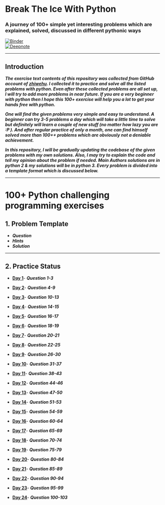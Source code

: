 # Break The Ice With Python

### A journey of 100+ simple yet interesting problems which are explained, solved, discussed in different pythonic ways

[![Binder](https://mybinder.org/badge_logo.svg)](https://mybinder.org/v2/gh/darkprinx/100-plus-Python-programming-exercises-extended/master?filepath=notebooks%2F)<br>
[![Deepnote](https://deepnote.com/buttons/try-in-a-jupyter-notebook.svg
)](https://deepnote.com/launch?url=https%3A%2F%2Fgithub.com%2Fdarkprinx%2F100-plus-Python-programming-exercises-extended%2Fblob%2Fmaster%2Fnotebooks%2FDay_01.ipynb)

---------------------
##	Introduction 

***The exercise text contents of this repository was collected from GitHub account of [zhiwehu](https://github.com/zhiwehu/Python-programming-exercises). I collected it to practice and solve all the listed problems with python. Even after these collected problems are all set up, I will try to add more problems in near future. If you are a very beginner with python then I hope this 100+ exercise will help you a lot to get your hands free with python.***

***One will find the given problems very simple and easy to understand. A beginner can try 3-5 problems a day which will take a little time to solve but definitely will learn a couple of new stuff (no matter how lazy you are :P ). And after regular practice of only a month, one can find himself solved more than 100++ problems which are obviously not a deniable achievement.***

***In this repository, I will be gradually updating the codebase of the given problems with my own solutions. Also, I may try to explain the code and tell my opinion about the problem if needed. Main Authors solutions are in python 2 & my solutions will be in python 3. Every problem is divided into a template format which is discussed below.***

----------------

# 100+ Python challenging programming exercises


## 1. Problem Template

* ***Question***
* ***Hints***
* ***Solution***

-----------------

## 2. Practice Status

* **[Day 1](https://github.com/zouyaia/python-zero-to-mastery/tree/main/100%20Break%20The%20Ice%20With%20Python/Status/Day%201.md "Day 1 Status")**- ***Question 1-3***

* **[Day 2](https://github.com/zouyaia/python-zero-to-mastery/tree/main/100%20Break%20The%20Ice%20With%20Python/Status/Day%202.md "Day 2 Status")**- ***Question 4-9***

* **[Day 3](https://github.com/zouyaia/python-zero-to-mastery/tree/main/100%20Break%20The%20Ice%20With%20Python/Status/Day%203.md "Day 3 Status")**- ***Question 10-13***


* **[Day 4](https://github.com/zouyaia/python-zero-to-mastery/tree/main/100%20Break%20The%20Ice%20With%20Python/Status/Day%204.md "Day 4 Status")**- ***Question 14-15***


* **[Day 5](https://github.com/zouyaia/python-zero-to-mastery/tree/main/100%20Break%20The%20Ice%20With%20Python/Status/Day%205.md "Day 5 Status")**- ***Question 16-17***


* **[Day 6](https://github.com/zouyaia/python-zero-to-mastery/tree/main/100%20Break%20The%20Ice%20With%20Python/Status/Day%206.md "Day 6 Status")**- ***Question 18-19***

* **[Day 7](https://github.com/zouyaia/python-zero-to-mastery/tree/main/100%20Break%20The%20Ice%20With%20Python/Status/Day%207.md "Day 7 Status")**- ***Question 20-21***


* **[Day 8](https://github.com/zouyaia/python-zero-to-mastery/tree/main/100%20Break%20The%20Ice%20With%20Python/Status/Day%208.md "Day 8 Status")**- ***Question 22-25***


* **[Day 9](https://github.com/zouyaia/python-zero-to-mastery/tree/main/100%20Break%20The%20Ice%20With%20Python/Status/Day%209.md "Day 9 Status")**- ***Question 26-30***


* **[Day 10](https://github.com/zouyaia/python-zero-to-mastery/tree/main/100%20Break%20The%20Ice%20With%20Python/Status/Day_10.md "Day 10 Status")**- ***Question 31-37***

* **[Day 11](https://github.com/zouyaia/python-zero-to-mastery/tree/main/100%20Break%20The%20Ice%20With%20Python/Status/Day_11.md "Day 11 Status")**- ***Question 38-43***

* **[Day 12](https://github.com/zouyaia/python-zero-to-mastery/tree/main/100%20Break%20The%20Ice%20With%20Python/Status/Day_12.md "Day 12 Status")**- ***Question 44-46***


* **[Day 13](https://github.com/zouyaia/python-zero-to-mastery/tree/main/100%20Break%20The%20Ice%20With%20Python/Status/Day_13.md "Day 13 Status")**- ***Question 47-50***


* **[Day 14](https://github.com/zouyaia/python-zero-to-mastery/tree/main/100%20Break%20The%20Ice%20With%20Python/Status/Day_14.md "Day 14 Status")**- ***Question 51-53***

* **[Day 15](https://github.com/zouyaia/python-zero-to-mastery/tree/main/100%20Break%20The%20Ice%20With%20Python/Status/Day_15.md "Day 15 Status")**- ***Question 54-59***

* **[Day 16](https://github.com/zouyaia/python-zero-to-mastery/tree/main/100%20Break%20The%20Ice%20With%20Python/Status/Day_16.md "Day 16 Status")**- ***Question 60-64***


* **[Day 17](https://github.com/zouyaia/python-zero-to-mastery/tree/main/100%20Break%20The%20Ice%20With%20Python/Status/Day_17.md "Day 17 Status")**- ***Question 65-69***


* **[Day 18](https://github.com/zouyaia/python-zero-to-mastery/tree/main/100%20Break%20The%20Ice%20With%20Python/Status/Day_18.md "Day 18 Status")**- ***Question 70-74***


* **[Day 19](https://github.com/zouyaia/python-zero-to-mastery/tree/main/100%20Break%20The%20Ice%20With%20Python/Status/Day_19.md "Day 19 Status")**- ***Question 75-79***


* **[Day 20](https://github.com/zouyaia/python-zero-to-mastery/tree/main/100%20Break%20The%20Ice%20With%20Python/Status/Day_20.md "Day 20 Status")**- ***Question 80-84***

* **[Day 21](https://github.com/zouyaia/python-zero-to-mastery/tree/main/100%20Break%20The%20Ice%20With%20Python/Status/Day_21.md "Day 21 Status")**- ***Question 85-89***

* **[Day 22](https://github.com/zouyaia/python-zero-to-mastery/tree/main/100%20Break%20The%20Ice%20With%20Python/Status/Day_22.md "Day 22 Status")**- ***Question 90-94***

* **[Day 23](https://github.com/zouyaia/python-zero-to-mastery/tree/main/100%20Break%20The%20Ice%20With%20Python/Status/Day_23.md "Day 23 Status")**- ***Question 95-99***

* **[Day 24](https://github.com/zouyaia/python-zero-to-mastery/tree/main/100%20Break%20The%20Ice%20With%20Python/Status/Day_24.md "Day 24 Status")**- ***Question 100-103***


